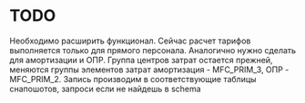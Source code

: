 # TODO

Необходимо расширить функционал.
Сейчас расчет тарифов выполняется только для прямого персонала. Аналогично нужно сделать для амортизации и ОПР. Группа центров затрат остается прежней, меняются группы элементов затрат амортизация - MFC_PRIM_3, ОПР - MFC_PRIM_2. Запись производим в соответствующие таблицы снапошотов, запроси если не найдешь в schema
